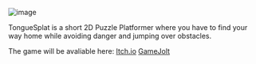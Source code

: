 ![image]([https://user-images.githubusercontent.com/73580223/191081173-608fe4d1-1d9c-4dc6-b90d-8d467711f548.png](https://raw.githubusercontent.com/almphy/tonguesplat/master/img/menu/logo.png))

TongueSplat is a short 2D Puzzle Platformer where you have to find your way home while avoiding danger and jumping over obstacles.

The game will be avaliable here:
[Itch.io](#)
[GameJolt](#)
